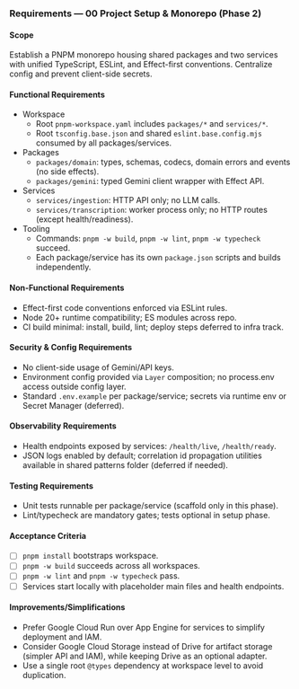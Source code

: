 ### Requirements — 00 Project Setup & Monorepo (Phase 2)

#### Scope

Establish a PNPM monorepo housing shared packages and two services with unified TypeScript, ESLint, and Effect-first conventions. Centralize config and prevent client-side secrets.

#### Functional Requirements

- Workspace
  - Root `pnpm-workspace.yaml` includes `packages/*` and `services/*`.
  - Root `tsconfig.base.json` and shared `eslint.base.config.mjs` consumed by all packages/services.
- Packages
  - `packages/domain`: types, schemas, codecs, domain errors and events (no side effects).
  - `packages/gemini`: typed Gemini client wrapper with Effect API.
- Services
  - `services/ingestion`: HTTP API only; no LLM calls.
  - `services/transcription`: worker process only; no HTTP routes (except health/readiness).
- Tooling
  - Commands: `pnpm -w build`, `pnpm -w lint`, `pnpm -w typecheck` succeed.
  - Each package/service has its own `package.json` scripts and builds independently.

#### Non-Functional Requirements

- Effect-first code conventions enforced via ESLint rules.
- Node 20+ runtime compatibility; ES modules across repo.
- CI build minimal: install, build, lint; deploy steps deferred to infra track.

#### Security & Config Requirements

- No client-side usage of Gemini/API keys.
- Environment config provided via `Layer` composition; no process.env access outside config layer.
- Standard `.env.example` per package/service; secrets via runtime env or Secret Manager (deferred).

#### Observability Requirements

- Health endpoints exposed by services: `/health/live`, `/health/ready`.
- JSON logs enabled by default; correlation id propagation utilities available in shared patterns folder (deferred if needed).

#### Testing Requirements

- Unit tests runnable per package/service (scaffold only in this phase).
- Lint/typecheck are mandatory gates; tests optional in setup phase.

#### Acceptance Criteria

- [ ] `pnpm install` bootstraps workspace.
- [ ] `pnpm -w build` succeeds across all workspaces.
- [ ] `pnpm -w lint` and `pnpm -w typecheck` pass.
- [ ] Services start locally with placeholder main files and health endpoints.

#### Improvements/Simplifications

- Prefer Google Cloud Run over App Engine for services to simplify deployment and IAM.
- Consider Google Cloud Storage instead of Drive for artifact storage (simpler API and IAM), while keeping Drive as an optional adapter.
- Use a single root `@types` dependency at workspace level to avoid duplication.
